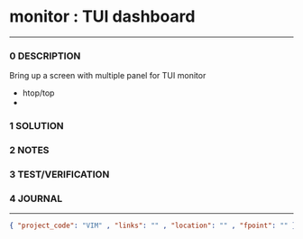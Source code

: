 # monitor : TUI dashboard
--------------------------------
### 0 DESCRIPTION

Bring up a screen with multiple panel for TUI monitor

- htop/top
- 

### 1 SOLUTION


### 2 NOTES


### 3 TEST/VERIFICATION


### 4 JOURNAL



--------------------------------
```json
{ "project_code": "VIM" , "links": "" , "location": "" , "fpoint": "" }
```
